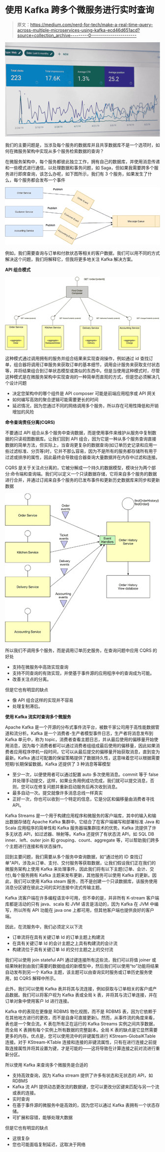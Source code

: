 # 使用 Kafka 跨多个微服务进行实时查询

> 原文：<https://medium.com/nerd-for-tech/make-a-real-time-query-across-multiple-microservices-using-kafka-ecd46d651acd?source=collection_archive---------0----------------------->

![](img/c3dfac5782d25e231e1737505749d6ac.png)

我们的主要问题是，当涉及每个服务的数据库并且共享数据库不是一个选项时，如何在微服务架构中实现从多个服务检索数据的查询？

在微服务架构中，每个服务都彼此独立工作，拥有自己的数据库，并使用消息传递和一些模式进行通信，以处理数据和事务问题，如 Saga，但如果我需要跨多个服务进行即席查询，该怎么办呢，如下图所示，我们有 3 个服务，如果发生了什么，每个服务都会发布一个事件

![](img/cfb400cc346da4d095031cfd5ffd148b.png)

例如，我们需要查询与订单和付款状态等相关的客户数据，我们可以用不同的方式解决这个问题，我们将解释它，但我将更多地关注 Kafka 解决方案。

**API 组合模式**

![](img/10808d074410d3e860348cbdd604b24f.png)

这种模式通过调用拥有的服务并组合结果来实现查询操作，例如通过 id 查找订单，组合器将调用订单服务来获取订单的基本细节，调用会计服务来获取支付状态等，并将结果组合到订单状态模型或类似的东西中。但是当使用这种模式时，尽管这种模式是在微服务架构中实现查询的一种简单而直观的方式，但是您必须解决几个设计问题

*   决定您架构中的哪个组件是 API composer 可能是前端应用程序或 API 网关
*   如何编写高效的聚合逻辑可能需要更长的时间
*   延迟情况，因为您通过不同的网络调用多个服务，所以存在可用性降低和开销增加的风险

**命令查询责任分离(CQRS)**

不要通过 API 组合从多个服务中查询数据，而是使用事件来维护从服务中复制数据的只读视图数据库。让我们回到 API 组合，因为它是一种从多个服务查询直接数据的简单方法，但实际上，当查询更复杂的数据查询(如订单历史记录和应用一些过滤标准、分页等)时，它并不那么容易，因为不是所有的服务都存储所有用于过滤或排序的属性，因此最终会导致组合器查询大量数据并在内存中过滤和连接。

CQRS 是关于关注点分离的，它被分解成一个持久的数据模型，模块分为两个部分:命令端和查询端。我们可以定义一个只读数据存储，它将来自多个服务的数据进行合并，并通过订阅来自多个服务的已发布事件和更新历史数据库来同步和更新数据

![](img/0de0a59f48618499ae6636fe61d2b9f8.png)

所以我们不调用多个服务，而是调用订单历史服务，在查询问题中应用 CQRS 的好处

*   支持在微服务中高效实现查询
*   支持不同查询的有效实现，并使基于事件源的应用程序中的查询成为可能。
*   改善关注点的分离。

但是它也有明显的缺点

*   像 API 组合这样的实现并不容易
*   处理复制滞后。

**使用 Kafka 流实时查询多个微服务**

Apache Kafka 是一个开源的分布式事件流平台，被数千家公司用于高性能数据管道和流分析。Kafka 是一个消费者-生产者模型事件日志，生产者将消息发布到 Kafka 单元中，称为 topic，消费者查看主题日志，并从最后使用的偏移量开始使用消息，因为每个消费者都可以通过消费者组组成最后使用的偏移量，因此如果消费者应用程序停机一段时间，它可以从最后提交的偏移量开始获取消息，直到变为最新。Kafka 通过可配置的保留策略提供了数据持久性，这意味着您可以根据需要短期/长期保留数据。Kafka 还提供了 3 种消息等幂模型

*   至少一次，以便使用者可以通过配置 auto 多次使用消息。commit 等于 false 并处理手动提交，这样，如果业务用例成功完成，我们就可以提交消息，否则，您可以在修复问题并重新启动服务后再次收到消息。
*   最多自动一次。提交就像许多消息总线一样真实
*   正好一次，你也可以收到一个特定的信息，它是分区和偏移量由消费者寻找 API。

Kafka Streams 是一个用于构建应用程序和微服务的客户端库，其中的输入和输出数据存储在 Apache Kafka 集群中。它结合了在客户端编写和部署标准 Java 和 Scala 应用程序的简单性和 Kafka 服务器端集群技术的优势。Kafka 流提供了许多无状态 API，如过滤器、映射等。Kafka 还提供了有状态流 API，如 SQL DB inner、left、outer join 和 grouping、count、aggregate 等，可以帮助我们跨多个主题进行连接和有状态操作。

回到主要问题，我们需要从多个服务中查询数据，如“通过他的 ID 查找订单”API，涉及从订单、支付、交付服务等获取数据，让我们假设我们正在我们的微服务架构上使用 Kafka 来处理事件，因此我们将有以下主题(订单、会计、交付),每个服务拥有 Kafka 主题来发布更新，其他服务可以使用 Kafka 的更新。因此，我们可以使用 Kafka steam 服务，而不是创建一个只读数据库，该服务使用消息分区键在彼此之间的实时连接中流式传输主题。

Kafka 流客户端在许多编程语言中可用，但不幸的是，并非所有 K-stream 客户端库都是活动的只有 java、scala 和 JVM 语言是活动的，因为 Kafka 在 JVM 中编写，所以所有 API 功能在 java one 上都可用，但其他客户端也提供良好的客户端。

因此，在流服务中，我们必须定义以下流

*   订单流将在具有关键订单 Id 的订单主题上构建流
*   在具有关键订单 Id 的会计主题之上具有构建流的会计流
*   构建流位于具有关键订单 Id 的交付主题之上的交付流

我们可以使用 join stateful API 通过键连接所有这些流，我们可以将值 joiner 或结果映射到由我们需要的数据组成的新模型中，然后我们可以使用“to”功能将结果自动发布到另一个 Kafka 主题，该主题可以由查询实时服务或订单历史服务使用，如 CQRS 解释中所示。

此外，我们可以使用 Kafka 表并将其与流连接，例如获取与订单相关的客户或产品数据。我们可以将客户视为 Kafka 表或全局 k 表，并将其与流订单连接，并在订单对象中使用客户 Id 进行连接。

Kafka 中的表现在更像是 RDBMS 物化视图，而不是 RDBMS 表，因为它依赖于在其他地方进行的更改，而不是自身可直接更新)。然而，从事件流的角度来看，表也是一个聚合流。K 表在所有正在运行的 Kafka Streams 实例之间共享数据，而全局 K 表拥有每个实例上所有数据的完整副本。全局 K 表的缺点是它显然需要更多的内存。优点是，您可以使用流中的非键属性进行 KStream-GlobalKTable 连接。对于 KStream-KTable 连接和连接的非键流属性，只有在进行连接之前提取连接属性并将其设置为键，才是可能的——这将导致在计算连接之前对流进行重新分区。

所以使用 Kafka 来查询多个微服务是合适的

*   支持高效查询，因为 Kafka stream 提供了许多有状态和无状态的 API，如 RDBMS
*   Kafka 流 API 提供动态更改流的数据键，您可以更改分区键来匹配与另一个流或表的连接。
*   实时查询
*   在基于事件源的微服务中是高效的，因为您可以通过 Kafka 表拥有一个状态存储。
*   可扩展和容错，能够处理大数据

但是它也有明显的缺点

*   这很复杂
*   您也可能面临复制延迟，这取决于网络